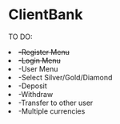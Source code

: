 # ClientBank
TO DO:
<li><del>-Register Menu
<li><del>-Login Menu
<li>-User Menu
<li>-Select Silver/Gold/Diamond
<li>-Deposit
<li>-Withdraw
<li>-Transfer to other user
<li>-Multiple currencies
